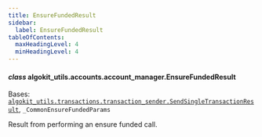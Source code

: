 ```yaml
---
title: EnsureFundedResult
sidebar:
  label: EnsureFundedResult
tableOfContents:
  maxHeadingLevel: 4
  minHeadingLevel: 4
---
```


#### _class_ algokit_utils.accounts.account_manager.EnsureFundedResult

Bases: [`algokit_utils.transactions.transaction_sender.SendSingleTransactionResult`](/reference/algokit-utils-py/api/transactions/transaction_sender/sendsingletransactionresult/#algokit_utils.transactions.transaction_sender.SendSingleTransactionResult), `_CommonEnsureFundedParams`

Result from performing an ensure funded call.
